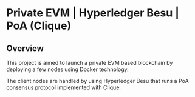 # Private EVM | Hyperledger Besu | PoA (Clique)

## Overview

This project is aimed to launch a private EVM based blockchain by deploying
a few nodes using Docker technology.

The client nodes are handled by using Hyperledger Besu that runs a PoA
consensus protocol implemented with Clique.
